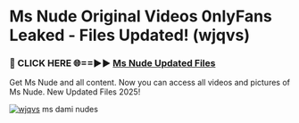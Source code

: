 # Ms Nude Original Videos 0nlyFans Leaked - Files Updated! (wjqvs)

<h3>🔴 CLICK HERE 🌐==►► <a href="https://tinyurl.com/yc6ubb5a" rel="nofollow">Ms Nude Updated Files</a></h3>

Get Ms Nude and all content. Now you can access all videos and pictures of Ms Nude. New Updated Files 2025!

[![wjqvs](https://i.imgur.com/7eu0CRL.gif)](https://tinyurl.com/yc6ubb5a)
ms dami nudes